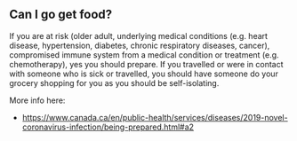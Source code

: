 ## Can I go get food?

If you are at risk (older adult, underlying medical conditions (e.g. heart disease, hypertension, diabetes, chronic respiratory diseases, cancer), compromised immune system from a medical condition or treatment (e.g. chemotherapy), yes you should prepare. If you travelled or were in contact with someone who is sick or travelled, you should have someone do your grocery shopping for you as you should be self-isolating.

More info here:

- https://www.canada.ca/en/public-health/services/diseases/2019-novel-coronavirus-infection/being-prepared.html#a2
